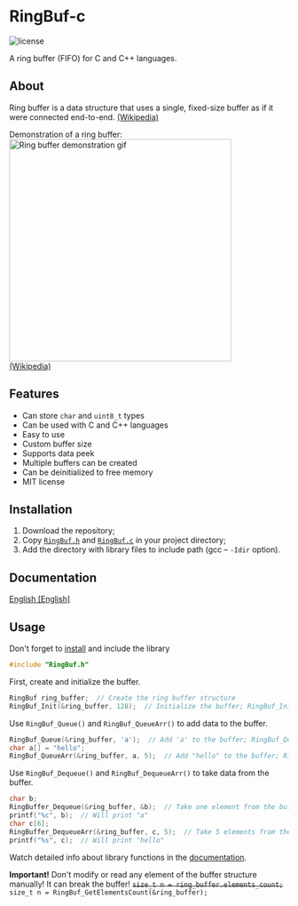 # RingBuf-c

![license](https://img.shields.io/github/license/t1m013y/RingBuf-c)

A ring buffer (FIFO) for C and C++ languages. 

## About
Ring buffer is a data structure that uses a single, fixed-size buffer as if it were connected end-to-end. [\(Wikipedia\)](https://en.wikipedia.org/wiki/Circular_buffer)

Demonstration of a ring buffer:  
<img src="https://upload.wikimedia.org/wikipedia/commons/f/fd/Circular_Buffer_Animation.gif" alt="Ring buffer demonstration gif" width=400></img>  
[\(Wikipedia\)](https://en.wikipedia.org/wiki/Circular_buffer)

## Features
* Can store `char` and `uint8_t` types
* Can be used with C and C++ languages
* Easy to use
* Custom buffer size
* Supports data peek
* Multiple buffers can be created
* Can be deinitialized to free memory
* MIT license

## Installation
1. Download the repository; 
2. Copy [`RingBuf.h`](src/RingBuf.h) and [`RingBuf.c`](src/RingBuf.c) in your project directory; 
3. Add the directory with library files to include path (gcc – `-Idir` option). 

## Documentation
[English \[English\]](DOCS.md)

## Usage
Don't forget to [install](#Installation) and include the library
```c
#include "RingBuf.h"
```

First, create and initialize the buffer. 
```c
RingBuf ring_buffer;  // Create the ring buffer structure
RingBuf_Init(&ring_buffer, 128);  // Initialize the buffer; RingBuf_Init(pointer to buffer, buffer size)
```

Use `RingBuf_Queue()` and `RingBuf_QueueArr()` to add data to the buffer. 
```c
RingBuf_Queue(&ring_buffer, 'a');  // Add 'a' to the buffer; RingBuf_Queue(pointer to buffer, data)
char a[] = "hello";
RingBuf_QueueArr(&ring_buffer, a, 5);  // Add "hello" to the buffer; RingBuf_QueueArr(pointer to buffer, pointer to data array, data size)
```

Use `RingBuf_Dequeue()` and `RingBuf_DequeueArr()` to take data from the buffer. 
```c
char b;
RingBuffer_Dequeue(&ring_buffer, &b);  // Take one element from the buffer and save to b; RingBuffer_Dequeue(pointer to buffer, pointer to variable to save)
printf("%c", b);  // Will print "a"
char c[6];
RingBuffer_DequeueArr(&ring_buffer, c, 5);  // Take 5 elements from the buffer and save to c; RingBuffer_DequeueArr(pointer to buffer, pointer to array to save, data size)
printf("%s", c);  // Will print "hello"
```

Watch detailed info about library functions in the [documentation](#Documentation).

**Important!** Don't modify or read any element of the buffer structure manually! It can break the buffer! ~~`size_t n = ring_buffer.elements_count;`~~ `size_t n = RingBuf_GetElementsCount(&ring_buffer);`
